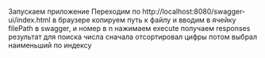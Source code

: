 Запускаем приложение 
Переходим по http://localhost:8080/swagger-ui/index.html в браузере
копируем путь к файлу и вводим в ячейку filePath в swagger, и номер в n
нажимаем execute получаем responses результат
для поиска числа сначала отсортировал цифры потом выбрал наименьший по индексу 
